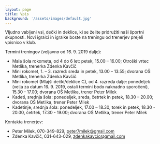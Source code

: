 ```yaml
---
layout: page
title: Vpis
background: '/assets/images/default.jpg'
---
```


Vljudno vabljeni vsi, dečki in deklice, ki se želite pridružiti naši športni skupnosti. Novi igralci in igralke boste 
na treningu od trenerjev prejeli vpisnico v klub.

Termini treningov (veljavno od 16. 9. 2019 dalje):
* Mala šola rokometa, od 4 do 6 let: petek, 15.00 – 16.00; Otroški vrtec Metlika, trenerka Zdenka Kavčič
* Mini rokomet, 1. – 3. razred: sreda in petek, 13.00 – 13.55; dvorana OŠ Metlika, trenerka Zdenka Kavčič
* Mini rokomet (Mlajši dečki/deklice C), od 4. razreda dalje: ponedeljek (velja za datum 16. 9. 2019, ostali termini bodo naknadno sporočeni), 15.30 - 17.00; dvorana OŠ Metlika, trener Peter Milek
* Kadeti, srednja šola: ponedeljek, sreda, četrtek in petek, 18.30 – 20.00; dvorana OŠ Metlika, trener Peter Milek
* Kadetinje, srednja šola: ponedeljek, 17.00 – 18.30, torek in petek, 18.30 - 20.00, četrtek, 17.30 - 19.00; dvorana OŠ Metlika, trener Peter Milek

Kontakta trenerjev:
* Peter Milek, 070-349-829, peter7milek@gmail.com
* Zdenka Kavčič, 031-643-029, zdenkakavcic@gmail.com